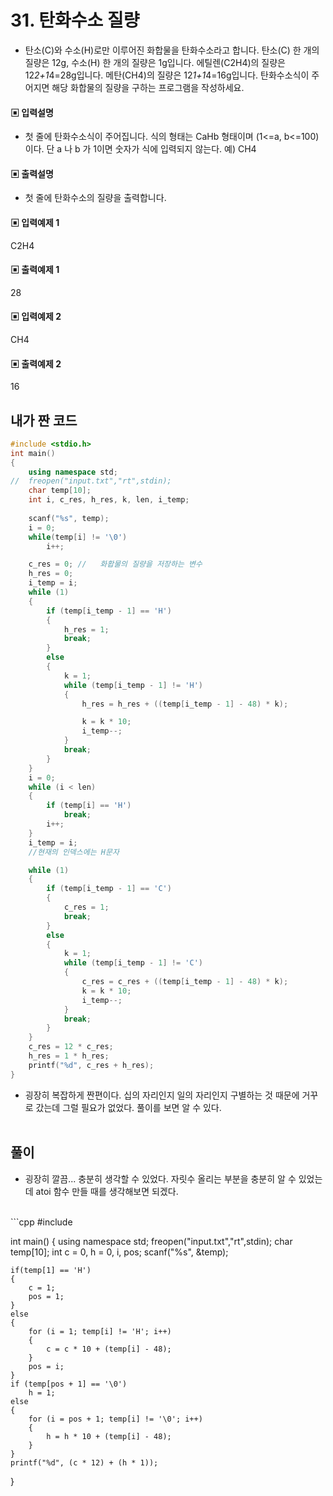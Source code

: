 # 31. 탄화수소 질량

* 탄소(C)와 수소(H)로만 이루어진 화합물을 탄화수소라고 합니다.
탄소(C) 한 개의 질량은 12g, 수소(H) 한 개의 질량은 1g입니다.
에틸렌(C2H4)의 질량은 12*2+1*4=28g입니다. 메탄(CH4)의 질량은 12*1+1*4=16g입니다. 탄화수소식이 주어지면 해당 화합물의 질량을 구하는 프로그램을 작성하세요.



#### ▣ 입력설명

* 첫 줄에 탄화수소식이 주어집니다. 식의 형태는 CaHb 형태이며 (1<=a, b<=100)이다.
단 a 나 b 가 1이면 숫자가 식에 입력되지 않는다. 예) CH4




#### ▣ 출력설명

* 첫 줄에 탄화수소의 질량을 출력합니다.




#### ▣ 입력예제 1

C2H4




#### ▣ 출력예제 1

28



#### ▣ 입력예제 2

CH4


#### ▣ 출력예제 2

16

## 내가 짠 코드

```c++
#include <stdio.h>
int main()
{
	using namespace std;
//	freopen("input.txt","rt",stdin);
	char temp[10];
	int i, c_res, h_res, k, len, i_temp;
	
	scanf("%s", temp);
	i = 0;
	while(temp[i] != '\0')
		i++;

	c_res = 0; //	화홥물의 질량을 저장하는 변수 
	h_res = 0;
	i_temp = i;
	while (1)
	{
		if (temp[i_temp - 1] == 'H')
		{
			h_res = 1;
			break;
		}
		else
		{
			k = 1;
			while (temp[i_temp - 1] != 'H')
			{
				h_res = h_res + ((temp[i_temp - 1] - 48) * k);

				k = k * 10;
				i_temp--;
			}
			break;
		}
	}
	i = 0;
	while (i < len)
	{
		if (temp[i] == 'H')
			break;
		i++;
	}
	i_temp = i;
	//현재의 인덱스에는 H문자 

	while (1)
	{
		if (temp[i_temp - 1] == 'C')
		{
			c_res = 1;
			break;
		}
		else
		{
			k = 1;
			while (temp[i_temp - 1] != 'C')
			{
				c_res = c_res + ((temp[i_temp - 1] - 48) * k);
				k = k * 10;
				i_temp--;
			}
			break;
		}
	}
	c_res = 12 * c_res;
	h_res = 1 * h_res;
	printf("%d", c_res + h_res);
}

```
* 굉장히 복잡하게 짠편이다. 십의 자리인지 일의 자리인지 구별하는 것 때문에 거꾸로 갔는데 그럴 필요가 없었다.
풀이를 보면 알 수 있다. 
<br><br> 

## 풀이
* 굉장히 깔끔... 충분히 생각할 수 있었다. 자릿수 올리는 부분을 충분히 알 수 있었는데 atoi 함수 만들 때를 생각해보면 되겠다.

<br/>
```cpp
#include <stdio.h>

int main()
{
	using namespace std;
	freopen("input.txt","rt",stdin);
	char temp[10];
	int c = 0, h = 0, i, pos;
	scanf("%s", &temp);
	
	if(temp[1] == 'H')
	{
		c = 1;
		pos = 1;
	}
	else
	{
		for (i = 1; temp[i] != 'H'; i++)
		{
			c = c * 10 + (temp[i] - 48);
		}
		pos = i;
	}
	if (temp[pos + 1] == '\0')
		h = 1;
	else 
	{
		for (i = pos + 1; temp[i] != '\0'; i++)
		{
			h = h * 10 + (temp[i] - 48);
		}
	}
	printf("%d", (c * 12) + (h * 1));
}
		


```

